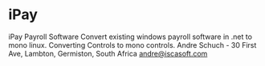 # iPay
iPay Payroll Software
Convert existing windows payroll software in .net to mono linux.
Converting Controls to mono controls.
Andre Schuch - 30 First Ave, Lambton, Germiston, South Africa
andre@iscasoft.com
